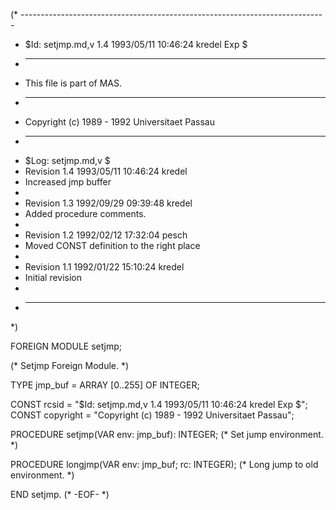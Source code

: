 (* ----------------------------------------------------------------------------
 * $Id: setjmp.md,v 1.4 1993/05/11 10:46:24 kredel Exp $
 * ----------------------------------------------------------------------------
 * This file is part of MAS.
 * ----------------------------------------------------------------------------
 * Copyright (c) 1989 - 1992 Universitaet Passau
 * ----------------------------------------------------------------------------
 * $Log: setjmp.md,v $
 * Revision 1.4  1993/05/11  10:46:24  kredel
 * Increased jmp buffer
 *
 * Revision 1.3  1992/09/29  09:39:48  kredel
 * Added procedure comments.
 *
 * Revision 1.2  1992/02/12  17:32:04  pesch
 * Moved CONST definition to the right place
 *
 * Revision 1.1  1992/01/22  15:10:24  kredel
 * Initial revision
 *
 * ----------------------------------------------------------------------------
 *)

FOREIGN MODULE setjmp;

(* Setjmp Foreign Module. *)


TYPE jmp_buf = ARRAY [0..255] OF INTEGER;

CONST rcsid = "$Id: setjmp.md,v 1.4 1993/05/11 10:46:24 kredel Exp $";
CONST copyright = "Copyright (c) 1989 - 1992 Universitaet Passau";


PROCEDURE setjmp(VAR env: jmp_buf): INTEGER;
(* Set jump environment. *)


PROCEDURE longjmp(VAR env: jmp_buf; rc: INTEGER);
(* Long jump to old environment. *) 


END setjmp.
(* -EOF- *)

